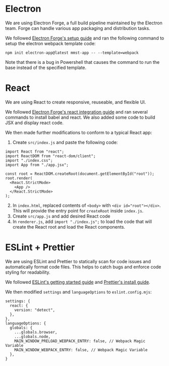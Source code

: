 # Electron
We are using Electron Forge, a full build pipeline maintained by the Electron team. Forge can handle various app packaging and distribution tasks.

We followed [Electron Forge's setup guide](https://www.electronforge.io) and ran the following command to setup the electron webpack template code:
```
npm init electron-app@latest mmst-app -- --template=webpack
```
Note that there is a bug in Powershell that causes the command to run the base instead of the specified template.

# React
We are using React to create responsive, reuseable, and flexible UI.

We followed [Electron Forge's react integration guide](https://www.electronforge.io/guides/framework-integration/react) and ran several commands to install babel and react. We also added some code to build JSX and display react code.

We then made further modifications to conform to a typical React app:
1. Create `src/index.js` and paste the following code:
```
import React from "react";
import ReactDOM from "react-dom/client";
import "./index.css";
import App from "./app.jsx";

const root = ReactDOM.createRoot(document.getElementById("root"));
root.render(
  <React.StrictMode>
    <App />
  </React.StrictMode>
);
```
2. In `index.html`, replaced contents of `<body>` with `<div id="root"></div>`. This will provide the entry point for `createRoot` inside `index.js`.
3. Create `src/app.js` and add desired React code
4. In `renderer.js`, add `import "./index.js";` to load the code that will create the React root and load the React components.

# ESLint + Prettier
We are using ESLint and Prettier to statically scan for code issues and automatically format code files. This helps to catch bugs and enforce code styling for readability.

We followed [ESLint's getting started guide](https://eslint.org/docs/latest/use/getting-started) and [Prettier's install guide](https://prettier.io/docs/en/install).

We then modified `settings` and `languageOptions` to `eslint.config.mjs`:
```
settings: {
  react: {
    version: "detect",
  },
},
languageOptions: {
  globals: {
    ...globals.browser,
    ...globals.node,
    MAIN_WINDOW_PRELOAD_WEBPACK_ENTRY: false, // Webpack Magic Variable
    MAIN_WINDOW_WEBPACK_ENTRY: false, // Webpack Magic Variable
  },
}
```
